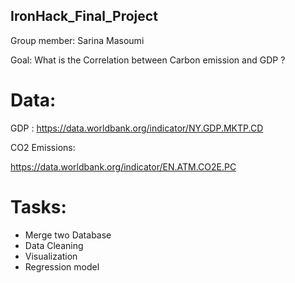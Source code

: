 ## IronHack_Final_Project

Group member: Sarina Masoumi 


Goal: What is the Correlation between Carbon emission and GDP ? 


# Data:

   GDP : 
   https://data.worldbank.org/indicator/NY.GDP.MKTP.CD
   
   
   CO2 Emissions:
   
   https://data.worldbank.org/indicator/EN.ATM.CO2E.PC
   
  
  
# Tasks:
   
   - Merge two Database 
   - Data Cleaning
   - Visualization
   - Regression model 
   
   
   
   
   
      
      
